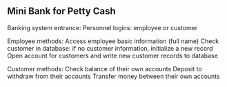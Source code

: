 ## Mini Bank for Petty Cash


Banking system entrance:
    Personnel logins: employee or customer


Employee methods:
    Access employee basic information (full name)
    Check customer in database: if no customer information, initialize a new record
    Open account for customers and write new customer records to database


Customer methods:
    Check balance of their own accounts
    Deposit to withdraw from their accounts
    Transfer money between their own accounts
